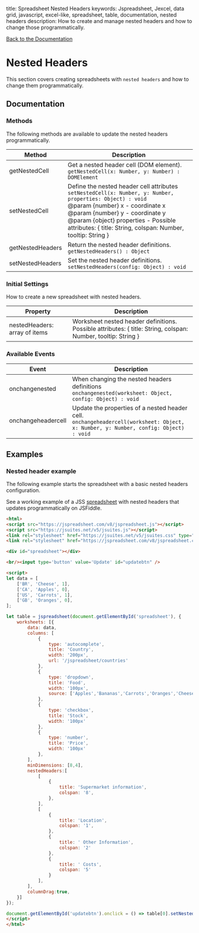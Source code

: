 title: Spreadsheet Nested Headers
keywords: Jspreadsheet, Jexcel, data grid, javascript, excel-like, spreadsheet, table, documentation, nested headers
description: How to create and manage nested headers and how to change those programmatically.

[Back to the Documentation](/docs/v8 "Back to the documentation section")

# Nested Headers

This section covers creating spreadsheets with `nested headers` and how to change them programmatically. 

## Documentation

### Methods

The following methods are available to update the nested headers programmatically.

| Method           | Description                                                                                                                                                                                                                                                                                           |
| -----------------|-------------------------------------------------------------------------------------------------------------------------------------------------------------------------------------------------------------------------------------------------------------------------------------------------------|
| getNestedCell    | Get a nested header cell (DOM element).<br/>`getNestedCell(x: Number, y: Number) : DOMElement`                                                                                                                                                                                                        |
| setNestedCell    | Define the nested header cell attributes<br/> `setNestedCell(x: Number, y: Number, properties: Object) : void` <br/>@param {number} x - coordinate x <br/>@param {number} y - coordinate y <br/>@param {object} properties - Possible attributes: { title: String, colspan: Number, tooltip: String } |
| getNestedHeaders | Return the nested header definitions.<br/>`getNestedHeaders() : Object`                                                                                                                                                                                                                               |
| setNestedHeaders | Set the nested header definitions.<br/>`setNestedHeaders(config: Object) : void`                                                                                                                                                                                                                      |

 

### Initial Settings

How to create a new spreadsheet with nested headers.

| Property                      | Description                                                                                                   |
| ------------------------------|---------------------------------------------------------------------------------------------------------------|
| nestedHeaders: array of items | Worksheet nested header definitions. Possible attributes: { title: String, colspan: Number, tooltip: String } |

 

### Available Events

| Event              | Description                                                                                                                             |
| -------------------|-----------------------------------------------------------------------------------------------------------------------------------------|
| onchangenested     | When changing the nested headers definitions<br/>`onchangenested(worksheet: Object, config: Object) : void`                             |
| onchangeheadercell | Update the properties of a nested header cell.<br/>`onchangeheadercell(worksheet: Object, x: Number, y: Number, config: Object) : void` |

 

## Examples

### Nested header example

The following example starts the spreadsheet with a basic nested headers configuration. 

   See a working example of a JSS [spreadsheet](https://jsfiddle.net/spreadsheet/0nwh5u71/) with nested headers that updates programmatically on JSFiddle.  

```html
<html>
<script src="https://jspreadsheet.com/v8/jspreadsheet.js"></script>
<script src="https://jsuites.net/v5/jsuites.js"></script>
<link rel="stylesheet" href="https://jsuites.net/v5/jsuites.css" type="text/css" />
<link rel="stylesheet" href="https://jspreadsheet.com/v8/jspreadsheet.css" type="text/css" />

<div id="spreadsheet"></div>

<br/><input type='button' value='Update' id="updatebtn" />

<script>
let data = [
    ['BR', 'Cheese', 1],
    ['CA', 'Apples', 0],
    ['US', 'Carrots', 1],
    ['GB', 'Oranges', 0],
];

let table = jspreadsheet(document.getElementById('spreadsheet'), {
    worksheets: [{
        data: data,
        columns: [
            {
                type: 'autocomplete',
                title: 'Country',
                width: '200px',
                url: '/jspreadsheet/countries'
            },
            {
                type: 'dropdown',
                title: 'Food',
                width: '100px',
                source: ['Apples','Bananas','Carrots','Oranges','Cheese']
            },
            {
                type: 'checkbox',
                title: 'Stock',
                width: '100px'
            },
            {
                type: 'number',
                title: 'Price',
                width: '100px'
            },
        ],
        minDimensions: [8,4],
        nestedHeaders:[
            [
                {
                    title: 'Supermarket information',
                    colspan: '8',
                },
            ],
            [
                {
                    title: 'Location',
                    colspan: '1',
                },
                {
                    title: ' Other Information',
                    colspan: '2'
                },
                {
                    title: ' Costs',
                    colspan: '5'
                }
            ],
        ],
        columnDrag:true,
    }]
});

document.getElementById('updatebtn').onclick = () => table[0].setNestedCell(0, 0, { title:'New title',tooltip:'New tooltip' });
</script>
</html>
```
 
